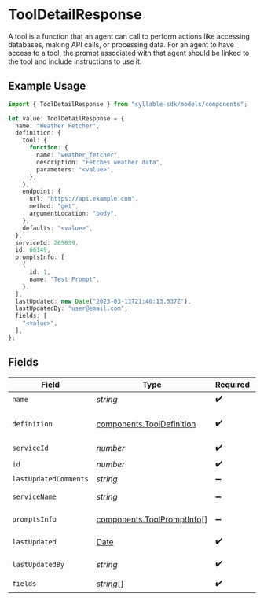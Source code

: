 # ToolDetailResponse

A tool is a function that an agent can call to perform actions like accessing databases,
making API calls, or processing data. For an agent to have access to a tool, the prompt
associated with that agent should be linked to the tool and include instructions to use it.

## Example Usage

```typescript
import { ToolDetailResponse } from "syllable-sdk/models/components";

let value: ToolDetailResponse = {
  name: "Weather Fetcher",
  definition: {
    tool: {
      function: {
        name: "weather_fetcher",
        description: "Fetches weather data",
        parameters: "<value>",
      },
    },
    endpoint: {
      url: "https://api.example.com",
      method: "get",
      argumentLocation: "body",
    },
    defaults: "<value>",
  },
  serviceId: 265039,
  id: 66149,
  promptsInfo: [
    {
      id: 1,
      name: "Test Prompt",
    },
  ],
  lastUpdated: new Date("2023-03-13T21:40:13.537Z"),
  lastUpdatedBy: "user@email.com",
  fields: [
    "<value>",
  ],
};
```

## Fields

| Field                                                                                                        | Type                                                                                                         | Required                                                                                                     | Description                                                                                                  | Example                                                                                                      |
| ------------------------------------------------------------------------------------------------------------ | ------------------------------------------------------------------------------------------------------------ | ------------------------------------------------------------------------------------------------------------ | ------------------------------------------------------------------------------------------------------------ | ------------------------------------------------------------------------------------------------------------ |
| `name`                                                                                                       | *string*                                                                                                     | :heavy_check_mark:                                                                                           | The name of the tool                                                                                         | Weather Fetcher                                                                                              |
| `definition`                                                                                                 | [components.ToolDefinition](../../models/components/tooldefinition.md)                                       | :heavy_check_mark:                                                                                           | A tool that can be called from an LLM during the conversation. See https://docs.syllable.ai/Resources/Tools. |                                                                                                              |
| `serviceId`                                                                                                  | *number*                                                                                                     | :heavy_check_mark:                                                                                           | The service to which this tool belongs                                                                       |                                                                                                              |
| `id`                                                                                                         | *number*                                                                                                     | :heavy_check_mark:                                                                                           | The ID of the tool                                                                                           |                                                                                                              |
| `lastUpdatedComments`                                                                                        | *string*                                                                                                     | :heavy_minus_sign:                                                                                           | Update comments                                                                                              |                                                                                                              |
| `serviceName`                                                                                                | *string*                                                                                                     | :heavy_minus_sign:                                                                                           | The name of the service to which the tool belongs                                                            |                                                                                                              |
| `promptsInfo`                                                                                                | [components.ToolPromptInfo](../../models/components/toolpromptinfo.md)[]                                     | :heavy_minus_sign:                                                                                           | IDs and names of the prompts linked to the tool                                                              |                                                                                                              |
| `lastUpdated`                                                                                                | [Date](https://developer.mozilla.org/en-US/docs/Web/JavaScript/Reference/Global_Objects/Date)                | :heavy_check_mark:                                                                                           | The timestamp of the most recent update to the service                                                       |                                                                                                              |
| `lastUpdatedBy`                                                                                              | *string*                                                                                                     | :heavy_check_mark:                                                                                           | The email of the user who last updated the tool                                                              | user@email.com                                                                                               |
| `fields`                                                                                                     | *string*[]                                                                                                   | :heavy_check_mark:                                                                                           | Fields that the tool accepts as input                                                                        |                                                                                                              |